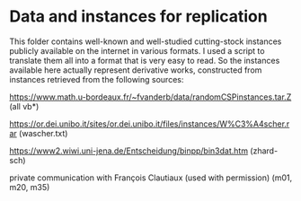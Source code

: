 # Data and instances for replication

This folder contains well-known and well-studied cutting-stock instances 
publicly available on the internet in various formats. I used a script to
translate them all into a format that is very easy to read. So the instances
available here actually represent derivative works, constructed from instances
retrieved from the following sources:

https://www.math.u-bordeaux.fr/~fvanderb/data/randomCSPinstances.tar.Z
(all vb\*)

https://or.dei.unibo.it/sites/or.dei.unibo.it/files/instances/W%C3%A4scher.rar
(wascher.txt)

https://www2.wiwi.uni-jena.de/Entscheidung/binpp/bin3dat.htm
(zhard-sch)

private communication with François Clautiaux (used with permission)
(m01, m20, m35)

